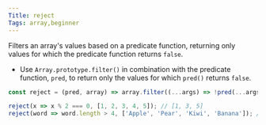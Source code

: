 ```yaml
---
Title: reject
Tags: array,beginner
---
```


Filters an array's values based on a predicate function, returning only values for which the predicate function returns `false`.

- Use `Array.prototype.filter()` in combination with the predicate function, `pred`, to return only the values for which `pred()` returns `false`.

```js
const reject = (pred, array) => array.filter((...args) => !pred(...args));
```

```js
reject(x => x % 2 === 0, [1, 2, 3, 4, 5]); // [1, 3, 5]
reject(word => word.length > 4, ['Apple', 'Pear', 'Kiwi', 'Banana']); // ['Pear', 'Kiwi']
```
